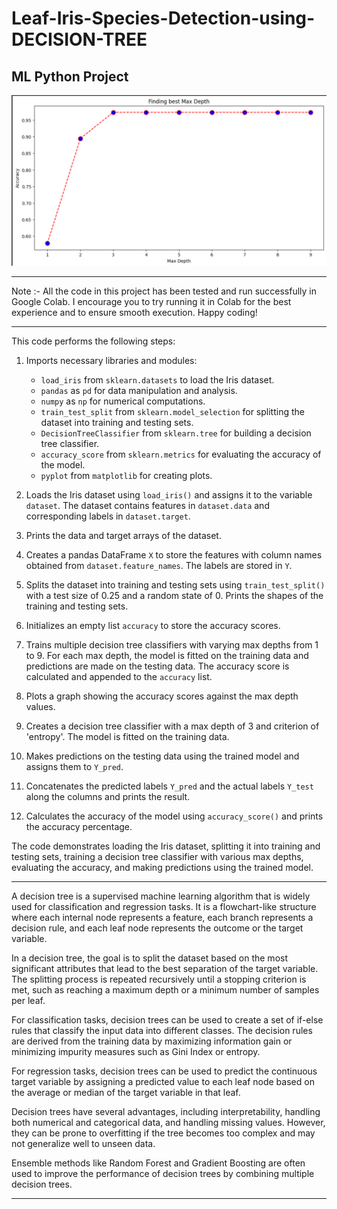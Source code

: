 # Leaf-Iris-Species-Detection-using-DECISION-TREE
ML Python Project
---------------------------------------------------------------------------------------

![](https://github.com/developer-venish/Leaf-Iris-Species-Detection-using-DECISION-TREE/blob/main/demo.png)

---------------------------------------------------------------------------------------

Note :- All the code in this project has been tested and run successfully in Google Colab. I encourage you to try running it in Colab for the best experience and to ensure smooth execution. Happy coding!

---------------------------------------------------------------------------------------

This code performs the following steps:

1. Imports necessary libraries and modules:
   - `load_iris` from `sklearn.datasets` to load the Iris dataset.
   - `pandas` as `pd` for data manipulation and analysis.
   - `numpy` as `np` for numerical computations.
   - `train_test_split` from `sklearn.model_selection` for splitting the dataset into training and testing sets.
   - `DecisionTreeClassifier` from `sklearn.tree` for building a decision tree classifier.
   - `accuracy_score` from `sklearn.metrics` for evaluating the accuracy of the model.
   - `pyplot` from `matplotlib` for creating plots.

2. Loads the Iris dataset using `load_iris()` and assigns it to the variable `dataset`. The dataset contains features in `dataset.data` and corresponding labels in `dataset.target`.

3. Prints the data and target arrays of the dataset.

4. Creates a pandas DataFrame `X` to store the features with column names obtained from `dataset.feature_names`. The labels are stored in `Y`.

5. Splits the dataset into training and testing sets using `train_test_split()` with a test size of 0.25 and a random state of 0. Prints the shapes of the training and testing sets.

6. Initializes an empty list `accuracy` to store the accuracy scores.

7. Trains multiple decision tree classifiers with varying max depths from 1 to 9. For each max depth, the model is fitted on the training data and predictions are made on the testing data. The accuracy score is calculated and appended to the `accuracy` list.

8. Plots a graph showing the accuracy scores against the max depth values.

9. Creates a decision tree classifier with a max depth of 3 and criterion of 'entropy'. The model is fitted on the training data.

10. Makes predictions on the testing data using the trained model and assigns them to `Y_pred`.

11. Concatenates the predicted labels `Y_pred` and the actual labels `Y_test` along the columns and prints the result.

12. Calculates the accuracy of the model using `accuracy_score()` and prints the accuracy percentage.

The code demonstrates loading the Iris dataset, splitting it into training and testing sets, training a decision tree classifier with various max depths, evaluating the accuracy, and making predictions using the trained model.

---------------------------------------------------------------------------------------

A decision tree is a supervised machine learning algorithm that is widely used for classification and regression tasks. It is a flowchart-like structure where each internal node represents a feature, each branch represents a decision rule, and each leaf node represents the outcome or the target variable.

In a decision tree, the goal is to split the dataset based on the most significant attributes that lead to the best separation of the target variable. The splitting process is repeated recursively until a stopping criterion is met, such as reaching a maximum depth or a minimum number of samples per leaf.

For classification tasks, decision trees can be used to create a set of if-else rules that classify the input data into different classes. The decision rules are derived from the training data by maximizing information gain or minimizing impurity measures such as Gini Index or entropy.

For regression tasks, decision trees can be used to predict the continuous target variable by assigning a predicted value to each leaf node based on the average or median of the target variable in that leaf.

Decision trees have several advantages, including interpretability, handling both numerical and categorical data, and handling missing values. However, they can be prone to overfitting if the tree becomes too complex and may not generalize well to unseen data.

Ensemble methods like Random Forest and Gradient Boosting are often used to improve the performance of decision trees by combining multiple decision trees.

---------------------------------------------------------------------------------------
